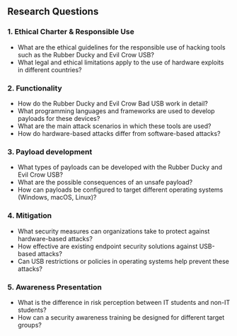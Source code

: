 ## Research Questions

### 1. Ethical Charter & Responsible Use
- What are the ethical guidelines for the responsible use of hacking tools such as the Rubber Ducky and Evil Crow USB?
- What legal and ethical limitations apply to the use of hardware exploits in different countries?

### 2. Functionality 
- How do the Rubber Ducky and Evil Crow Bad USB work in detail?
- What programming languages and frameworks are used to develop payloads for these devices?
- What are the main attack scenarios in which these tools are used?
- How do hardware-based attacks differ from software-based attacks?

### 3. Payload development
- What types of payloads can be developed with the Rubber Ducky and Evil Crow USB?
- What are the possible consequences of an unsafe payload?
- How can payloads be configured to target different operating systems (Windows, macOS, Linux)?

### 4. Mitigation 
- What security measures can organizations take to protect against hardware-based attacks?
- How effective are existing endpoint security solutions against USB-based attacks?
- Can USB restrictions or policies in operating systems help prevent these attacks?

### 5. Awareness Presentation 
- What is the difference in risk perception between IT students and non-IT students?
- How can a security awareness training be designed for different target groups?
